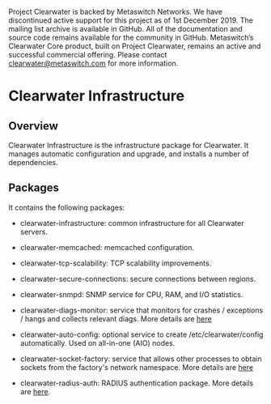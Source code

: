 Project Clearwater is backed by Metaswitch Networks.  We have discontinued active support for this project as of 1st December 2019.  The mailing list archive is available in GitHub.  All of the documentation and source code remains available for the community in GitHub.  Metaswitch’s Clearwater Core product, built on Project Clearwater, remains an active and successful commercial offering.  Please contact clearwater@metaswitch.com for more information.

Clearwater Infrastructure
=========================

Overview
--------

Clearwater Infrastructure is the infrastructure package for
Clearwater. It manages automatic configuration and upgrade, and
installs a number of dependencies.

Packages
--------

It contains the following packages:

* clearwater-infrastructure: common infrastructure for all Clearwater
  servers.

* clearwater-memcached: memcached configuration.

* clearwater-tcp-scalability: TCP scalability improvements.

* clearwater-secure-connections: secure connections between regions.

* clearwater-snmpd: SNMP service for CPU, RAM, and I/O statistics.

* clearwater-diags-monitor: service that monitors for crashes / exceptions / hangs and collects relevant diags.  More details are [here](clearwater-diags-monitor.md)

* clearwater-auto-config: optional service to create /etc/clearwater/config
  automatically.  Used on all-in-one (AIO) nodes.

* clearwater-socket-factory: service that allows other processes to obtain sockets from the factory's network namespace. More details are [here](clearwater-socket-factory.md)

* clearwater-radius-auth: RADIUS authentication package. More details are [here](http://clearwater.readthedocs.io/en/latest/Radius_Authentication.html).
